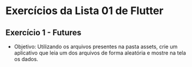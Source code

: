 # Exercícios da Lista 01 de Flutter

## Exercício 1 - Futures

- Objetivo: Utilizando os arquivos presentes na pasta assets, crie um aplicativo que leia um dos arquivos de forma aleatória e mostre na tela os dados.
